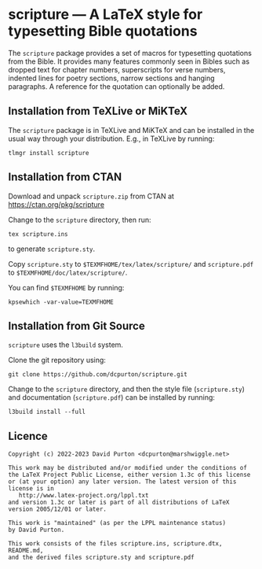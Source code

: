 # scripture — A LaTeX style for typesetting Bible quotations

The `scripture` package provides a set of macros for typesetting quotations
from the Bible. It provides many features commonly seen in Bibles such as
dropped text for chapter numbers, superscripts for verse numbers, indented
lines for poetry sections, narrow sections and hanging paragraphs. A reference
for the quotation can optionally be added.

## Installation from TeXLive or MiKTeX

The `scripture` package is in TeXLive and MiKTeX and can be installed in the
usual way through your distribution. E.g., in TeXLive by running:

```
tlmgr install scripture
```

## Installation from CTAN

Download and unpack `scripture.zip` from CTAN at
https://ctan.org/pkg/scripture

Change to the `scripture` directory, then run:

```
tex scripture.ins
```

to generate `scripture.sty`.

Copy `scripture.sty` to `$TEXMFHOME/tex/latex/scripture/` and `scripture.pdf`
to `$TEXMFHOME/doc/latex/scripture/`.

You can find `$TEXMFHOME` by running:

```
kpsewhich -var-value=TEXMFHOME
```

## Installation from Git Source

`scripture` uses the `l3build` system.

Clone the git repository using:

```
git clone https://github.com/dcpurton/scripture.git
```

Change to the `scripture` directory, and then the style file (`scripture.sty`)
and documentation (`scripture.pdf`) can be installed by running:

```
l3build install --full
```

## Licence

```
Copyright (c) 2022-2023 David Purton <dcpurton@marshwiggle.net>

This work may be distributed and/or modified under the conditions of
the LaTeX Project Public License, either version 1.3c of this license
or (at your option) any later version. The latest version of this
license is in
   http://www.latex-project.org/lppl.txt
and version 1.3c or later is part of all distributions of LaTeX
version 2005/12/01 or later.

This work is "maintained" (as per the LPPL maintenance status)
by David Purton.

This work consists of the files scripture.ins, scripture.dtx, README.md,
and the derived files scripture.sty and scripture.pdf
```
